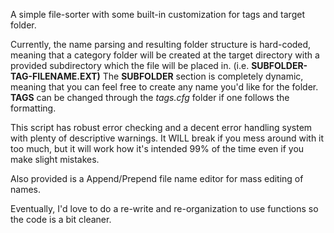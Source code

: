 A simple file-sorter with some built-in customization for tags and target folder. 

Currently, the name parsing and resulting folder structure is hard-coded, meaning that a category folder will be created at the target directory with a provided subdirectory which the file will be placed in. (i.e. **SUBFOLDER-TAG-FILENAME.EXT)** The **SUBFOLDER** section is completely dynamic, meaning that you can feel free to create any name you'd like for the folder. **TAGS** can be changed through the *tags.cfg* folder if one follows the formatting. 

This script has robust error checking and a decent error handling system with plenty of descriptive warnings. It WILL break if you mess around with it too much, but it will work how it's intended 99% of the time even if you make slight mistakes.

Also provided is a Append/Prepend file name editor for mass editing of names.

Eventually, I'd love to do a re-write and re-organization to use functions so the code is a bit cleaner.
